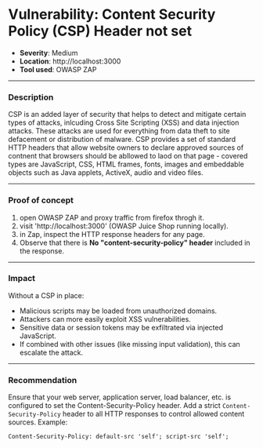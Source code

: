 # Vulnerability: Content Security Policy (CSP) Header not set
- **Severity**: Medium
- **Location**: http://localhost:3000
- **Tool used**: OWASP ZAP

---

### Description 

CSP is an added layer of security that helps to detect and mitigate certain types of attacks, inlcuding Cross Site Scripting (XSS) and data injection attacks. These attacks are used for everything from data theft to site defacement or distribution of malware. CSP provides a set of standard HTTP headers that allow website owners to declare approved sources of contnent that browsers should be abllowed to laod on that page - covered types are JavaScript, CSS, HTML frames, fonts, images and embeddable objects such as Java applets, ActiveX, audio and video files.

---

### Proof of concept
1. open OWASP ZAP and proxy traffic from firefox throgh it.
2. visit 'http://localhost:3000' (OWASP Juice Shop running locally).
3. in Zap, inspect the HTTP response headers for any page.
4. Observe that there is **No "content-security-policy" header** included in the response.

---

### Impact 

Without a CSP in place:
- Malicious scripts may be loaded from unauthorized domains.
- Attackers can more easily exploit XSS vulnerabilities.
- Sensitive data or session tokens may be exfiltrated via injected JavaScript.
- If combined with other issues (like missing input validation), this can escalate the attack.

---

### Recommendation

Ensure that your web server, application server, load balancer, etc. is configured to set the Content-Security-Policy header.
Add a strict `Content-Security-Policy` header to all HTTP responses to control allowed content sources. Example:

```http
Content-Security-Policy: default-src 'self'; script-src 'self';
